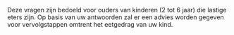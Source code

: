 Deze vragen zijn bedoeld voor ouders van kinderen (2 tot 6 jaar) die lastige eters zijn. Op basis van uw antwoorden zal er een advies worden gegeven voor vervolgstappen omtrent het eetgedrag van uw kind.
